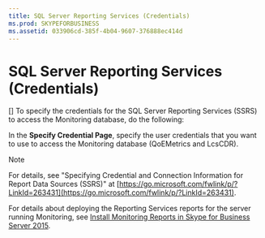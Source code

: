 ```yaml
---
title: SQL Server Reporting Services (Credentials)
ms.prod: SKYPEFORBUSINESS
ms.assetid: 033906cd-385f-4b04-9607-376888ec414d
---
```



# SQL Server Reporting Services (Credentials)
[]
To specify the credentials for the SQL Server Reporting Services (SSRS) to access the Monitoring database, do the following:
  
    
    

In the **Specify Credential Page**, specify the user credentials that you want to use to access the Monitoring database (QoEMetrics and LcsCDR). 
> [!NOTE]
> For details, see "Specifying Credential and Connection Information for Report Data Sources (SSRS)" at  [https://go.microsoft.com/fwlink/p/?LinkId=263431](https://go.microsoft.com/fwlink/p/?LinkId=263431). 
  
    
    

For details about deploying the Reporting Services reports for the server running Monitoring, see  [Install Monitoring Reports in Skype for Business Server 2015](install-monitoring-reports-in-skype-for-business-server-2015.md).
